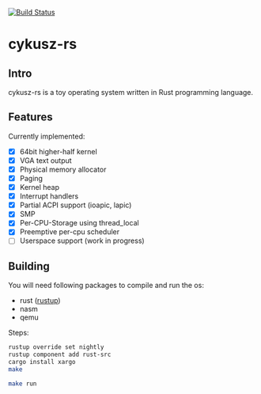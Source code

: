 [![Build Status](https://travis-ci.com/rafalmiel/cykusz-rs.svg?branch=master)](https://travis-ci.com/rafalmiel/cykusz-rs)

# cykusz-rs

## Intro

cykusz-rs is a toy operating system written in Rust programming language.

## Features

Currently implemented:

- [x] 64bit higher-half kernel
- [x] VGA text output
- [x] Physical memory allocator
- [x] Paging
- [x] Kernel heap
- [x] Interrupt handlers
- [x] Partial ACPI support (ioapic, lapic)
- [x] SMP
- [x] Per-CPU-Storage using thread_local
- [x] Preemptive per-cpu scheduler
- [ ] Userspace support (work in progress)

## Building

You will need following packages to compile and run the os:
* rust ([rustup](https://rustup.rs/))
* nasm
* qemu

Steps:
```bash
rustup override set nightly
rustup component add rust-src
cargo install xargo
make

make run
```
